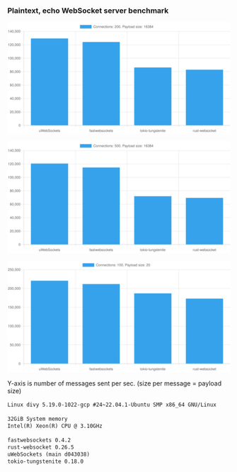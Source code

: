 ### Plaintext, echo WebSocket server benchmark

![](./200-16384-chart.svg)

![](./500-16384-chart.svg)

![](./100-20-chart.svg)

Y-axis is number of messages sent per sec. (size per message = payload size)

```
Linux divy 5.19.0-1022-gcp #24~22.04.1-Ubuntu SMP x86_64 GNU/Linux

32GiB System memory
Intel(R) Xeon(R) CPU @ 3.10GHz

fastwebsockets 0.4.2
rust-websocket 0.26.5
uWebSockets (main d043038)
tokio-tungstenite 0.18.0
```
